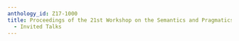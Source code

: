 ```yaml
---
anthology_id: Z17-1000
title: Proceedings of the 21st Workshop on the Semantics and Pragmatics of Dialogue
  - Invited Talks
---
```


